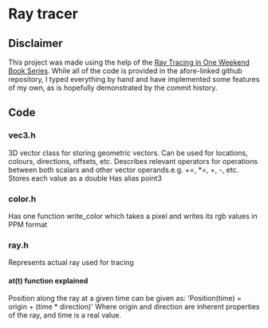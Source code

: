 # Ray tracer

## Disclaimer
This project was made using the help of the [Ray Tracing in One Weekend Book Series](https://github.com/RayTracing/raytracing.github.io/). While all of the code is provided in the afore-linked github repository, I typed everything by hand and have implemented some features of my own, as is hopefully demonstrated by the commit history.

## Code
### vec3.h
3D vector class for storing geometric vectors. Can be used for locations, colours, directions, offsets, etc.
Describes relevant operators for operations between both scalars and other vector operands.e.g. +=, *=, +, -, etc.
Stores each value as a double
Has alias point3

### color.h
Has one function write_color which takes a pixel and writes its rgb values in PPM format

### ray.h
Represents actual ray used for tracing

#### at(t) function explained
Position along the ray at a given time can be given as:
'Position(time) = origin + (time * direction)'
Where origin and direction are inherent properties of the ray, and time is a real value.
